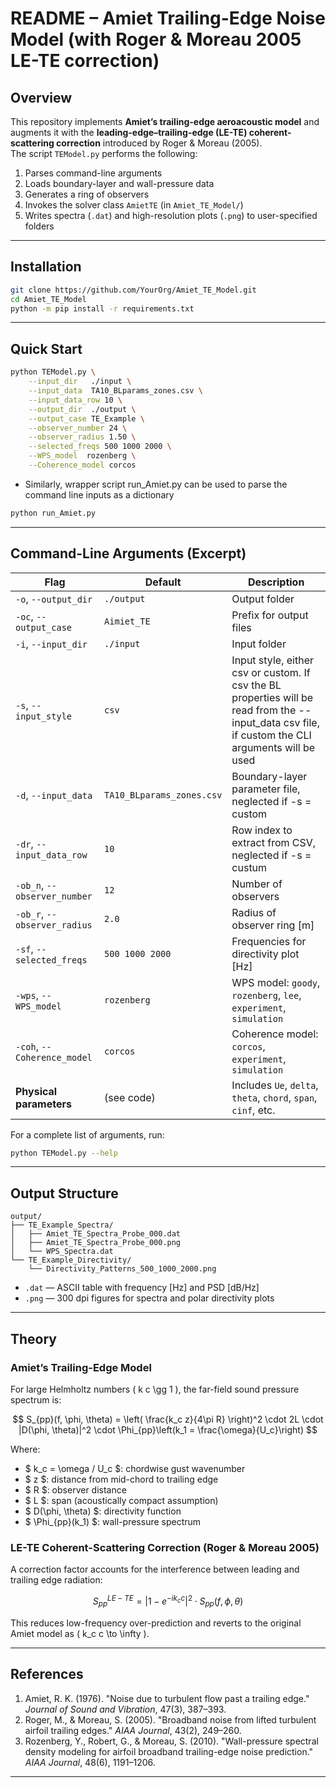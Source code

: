 # README – Amiet Trailing-Edge Noise Model (with Roger & Moreau 2005 LE-TE correction)

## Overview

This repository implements **Amiet’s trailing-edge aeroacoustic model** and augments it with the **leading-edge–trailing-edge (LE-TE) coherent-scattering correction** introduced by Roger & Moreau (2005).  
The script `TEModel.py` performs the following:

1. Parses command-line arguments  
2. Loads boundary-layer and wall-pressure data  
3. Generates a ring of observers  
4. Invokes the solver class `AmietTE` (in `Amiet_TE_Model/`)  
5. Writes spectra (`.dat`) and high-resolution plots (`.png`) to user-specified folders  

---

## Installation

```bash
git clone https://github.com/YourOrg/Amiet_TE_Model.git
cd Amiet_TE_Model
python -m pip install -r requirements.txt
```

---

## Quick Start

```bash
python TEModel.py \
    --input_dir   ./input \
    --input_data  TA10_BLparams_zones.csv \
    --input_data_row 10 \
    --output_dir  ./output \
    --output_case TE_Example \
    --observer_number 24 \
    --observer_radius 1.50 \
    --selected_freqs 500 1000 2000 \
    --WPS_model  rozenberg \
    --Coherence_model corcos
```

- Similarly, wrapper script run_Amiet.py can be used to parse the command line inputs as a dictionary

```bash
python run_Amiet.py
```


---

## Command-Line Arguments (Excerpt)

| Flag                          | Default                      | Description |
|-------------------------------|------------------------------|-------------|
| `-o`, `--output_dir`          | `./output`                   | Output folder |
| `-oc`, `--output_case`        | `Aimiet_TE`                  | Prefix for output files |
| `-i`, `--input_dir`           | `./input`                    | Input folder |
| `-s`, `--input_style`         | `csv`                        | Input style, either csv or custom. If csv the BL properties will be read from the --input_data csv file, if custom the CLI arguments will be used|
| `-d`, `--input_data`          | `TA10_BLparams_zones.csv`    | Boundary-layer parameter file, neglected if -s = custom|
| `-dr`, `--input_data_row`     | `10`                         | Row index to extract from CSV, neglected if -s = custum |
| `-ob_n`, `--observer_number`  | `12`                         | Number of observers |
| `-ob_r`, `--observer_radius`  | `2.0`                        | Radius of observer ring [m] |
| `-sf`, `--selected_freqs`     | `500 1000 2000`              | Frequencies for directivity plot [Hz] |
| `-wps`, `--WPS_model`         | `rozenberg`                  | WPS model: `goody`, `rozenberg`, `lee`, `experiment`, `simulation` |
| `-coh`, `--Coherence_model`   | `corcos`                     | Coherence model: `corcos`, `experiment`, `simulation` |
| **Physical parameters**       | (see code)                   | Includes `Ue`, `delta`, `theta`, `chord`, `span`, `cinf`, etc. |

For a complete list of arguments, run:

```bash
python TEModel.py --help
```

---

## Output Structure

```
output/
├── TE_Example_Spectra/
│   ├── Amiet_TE_Spectra_Probe_000.dat
│   ├── Amiet_TE_Spectra_Probe_000.png
│   └── WPS_Spectra.dat
└── TE_Example_Directivity/
    └── Directivity_Patterns_500_1000_2000.png
```

- `.dat` — ASCII table with frequency [Hz] and PSD [dB/Hz]  
- `.png` — 300 dpi figures for spectra and polar directivity plots

---

## Theory

### Amiet’s Trailing-Edge Model

For large Helmholtz numbers \( k c \gg 1 \), the far-field sound pressure spectrum is:

$$
S_{pp}(f, \phi, \theta) = \left( \frac{k_c z}{4\pi R} \right)^2 \cdot 2L \cdot |D(\phi, \theta)|^2 \cdot \Phi_{pp}\left(k_1 = \frac{\omega}{U_c}\right)
$$

Where:
- $ k_c = \omega / U_c $: chordwise gust wavenumber  
- $ z $: distance from mid-chord to trailing edge  
- $ R $: observer distance  
- $ L $: span (acoustically compact assumption)  
- $ D(\phi, \theta) $: directivity function  
- $ \Phi_{pp}(k_1) $: wall-pressure spectrum

### LE-TE Coherent-Scattering Correction (Roger & Moreau 2005)

A correction factor accounts for the interference between leading and trailing edge radiation:

$$
S_{pp}^{LE-TE} = \left|1 - e^{-i k_c c}\right|^2 \cdot S_{pp}(f, \phi, \theta)
$$

This reduces low-frequency over-prediction and reverts to the original Amiet model as \( k_c c \to \infty \).

---

## References

1. Amiet, R. K. (1976). "Noise due to turbulent flow past a trailing edge." *Journal of Sound and Vibration*, 47(3), 387–393.  
2. Roger, M., & Moreau, S. (2005). "Broadband noise from lifted turbulent airfoil trailing edges." *AIAA Journal*, 43(2), 249–260.  
3. Rozenberg, Y., Robert, G., & Moreau, S. (2010). "Wall-pressure spectral density modeling for airfoil broadband trailing-edge noise prediction." *AIAA Journal*, 48(6), 1191–1206.

---
